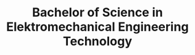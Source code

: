 ---
title: 'Bachelor of Science in Elektromechanical Engineering Technology'
organization: De Nayer
organizationUrl: https://onderwijsaanbod.kuleuven.be/opleidingen/e/CQ_51601481.htm
location: Sint-Katelijne-Waver, Belgium
start: 2008-09-01
end: 2011-09-01
---